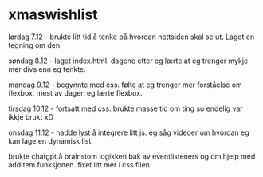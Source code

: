 # xmaswishlist
lørdag 7.12 - brukte litt tid å tenke på hvordan nettsiden skal se ut. Laget en tegning om den.

søndag 8.12 - laget index.html. dagene etter eg lærte at eg trenger mykje mer divs enn eg tenkte.

mandag 9.12 - begynnte med css. følte at eg trenger mer forståelse om flexbox, mest av dagen eg lærte flexbox.

tirsdag 10.12 - fortsatt med css. brukte masse tid om ting so endelig var ikkje brukt xD 

onsdag 11.12 - hadde lyst å integrere litt js. eg såg videoer om hvordan eg kan lage en dynamisk list. 

brukte chatgpt å brainstom logikken bak av eventlisteners og om hjelp med addItem funksjonen.
fixet litt mer i css filen. 
